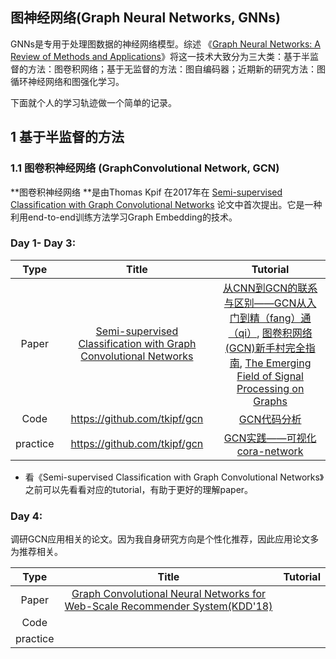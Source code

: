 ## 图神经网络(Graph Neural Networks, GNNs)

GNNs是专用于处理图数据的神经网络模型。综述 《[Graph Neural Networks: A Review of Methods and Applications](https://arxiv.org/abs/1812.08434)》将这一技术大致分为三大类：基于半监督的方法：图卷积网络；基于无监督的方法：图自编码器；近期新的研究方法：图循环神经网络和图强化学习。

下面就个人的学习轨迹做一个简单的记录。



## 1 基于半监督的方法

### 1.1 图卷积神经网络 (GraphConvolutional Network, GCN)

**图卷积神经网络 **是由Thomas Kpif 在2017年在 [Semi-supervised Classification with Graph Convolutional Networks](https://arxiv.org/abs/1609.02907) 论文中首次提出。它是一种利用end-to-end训练方法学习Graph Embedding的技术。

### Day 1- Day 3:

|   Type   |                  Title                   |                 Tutorial                 |
| :------: | :--------------------------------------: | :--------------------------------------: |
|  Paper   | [Semi-supervised Classification with Graph Convolutional Networks](https://arxiv.org/abs/1609.02907) | [从CNN到GCN的联系与区别——GCN从入门到精（fang）通（qi）](https://www.zhihu.com/question/54504471/answer/332657604), [图卷积网络(GCN)新手村完全指南](https://zhuanlan.zhihu.com/p/54505069), [The Emerging Field of Signal Processing on Graphs](https://arxiv.org/pdf/1211.0053.pdf) |
|   Code   |      <https://github.com/tkipf/gcn>      | [GCN代码分析](https://www.jianshu.com/p/ad528c40a08f) |
| practice |       https://github.com/tkipf/gcn       | [GCN实践——可视化cora-network](https://www.jianshu.com/p/47425c02d779) |

- 看《Semi-supervised Classification with Graph Convolutional Networks》之前可以先看看对应的tutorial，有助于更好的理解paper。


### Day 4:

调研GCN应用相关的论文。因为我自身研究方向是个性化推荐，因此应用论文多为推荐相关。

|   Type   |                  Title                   | Tutorial |
| :------: | :--------------------------------------: | :------: |
|  Paper   | [Graph Convolutional Neural Networks for Web-Scale Recommender System(KDD'18)](http://delivery.acm.org/10.1145/3220000/3219890/p974-ying.pdf?ip=58.198.177.42&id=3219890&acc=ACTIVE%20SERVICE&key=BF85BBA5741FDC6E%2E035EACC12F524219%2E4D4702B0C3E38B35%2E4D4702B0C3E38B35&__acm__=1554688502_25d493a27bd5560c412946e9ec696131) |          |
|   Code   |                                          |          |
| practice |                                          |          |

